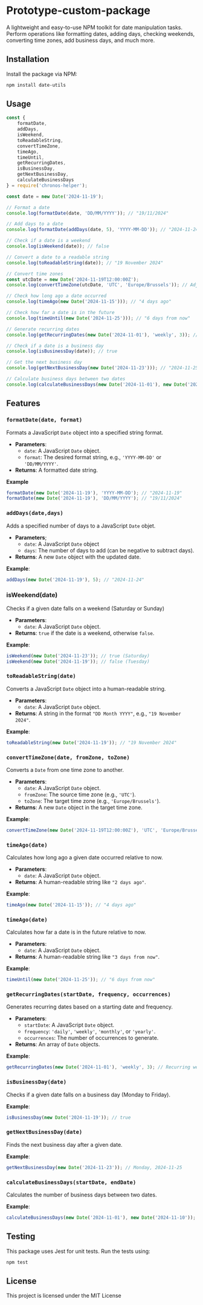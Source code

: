 # Prototype-custom-package
A lightweight and easy-to-use NPM toolkit for date manipulation tasks. Perform operations like formatting dates, adding days, checking weekends, converting time zones, add business days, and much more.

## Installation

Install the package via NPM:
```bash
npm install date-utils
```

## Usage

```javascript
const { 
    formatDate, 
    addDays, 
    isWeekend, 
    toReadableString, 
    convertTimeZone, 
    timeAgo, 
    timeUntil, 
    getRecurringDates, 
    isBusinessDay, 
    getNextBusinessDay, 
    calculateBusinessDays 
} = require('chronos-helper');

const date = new Date('2024-11-19');

// Format a date
console.log(formatDate(date, 'DD/MM/YYYY')); // "19/11/2024"

// Add days to a date
console.log(formatDate(addDays(date, 5), 'YYYY-MM-DD')); // "2024-11-24"

// Check if a date is a weekend
console.log(isWeekend(date)); // false

// Convert a date to a readable string
console.log(toReadableString(date)); // "19 November 2024"

// Convert time zones
const utcDate = new Date('2024-11-19T12:00:00Z');
console.log(convertTimeZone(utcDate, 'UTC', 'Europe/Brussels')); // Adjusted to Belgium time

// Check how long ago a date occurred
console.log(timeAgo(new Date('2024-11-15'))); // "4 days ago"

// Check how far a date is in the future
console.log(timeUntil(new Date('2024-11-25'))); // "6 days from now"

// Generate recurring dates
console.log(getRecurringDates(new Date('2024-11-01'), 'weekly', 3)); // Weekly dates for 3 occurrences

// Check if a date is a business day
console.log(isBusinessDay(date)); // true

// Get the next business day
console.log(getNextBusinessDay(new Date('2024-11-23'))); // "2024-11-25" (Monday)

// Calculate business days between two dates
console.log(calculateBusinessDays(new Date('2024-11-01'), new Date('2024-11-10'))); // 6 business days

```

## Features

### `formatDate(date, format)`
Formats a JavaScript `Date` object into a specified string format.

- **Parameters**:
  - `date`: A JavaScript `Date` object.
  - `format`: The desired format string, e.g., `'YYYY-MM-DD'` or `'DD/MM/YYYY'`.
- **Returns**: A formatted date string.

**Example**
```javascript
formatDate(new Date('2024-11-19'), 'YYYY-MM-DD'); // "2024-11-19"
formatDate(new Date('2024-11-19'), 'DD/MM/YYYY'); // "19/11/2024"
```

### `addDays(date,days)`
Adds a specified number of days to a JavaScript `Date` objet.
- **Parameters**;
  - `date`: A JavaScript `Date` object
  - `days`: The number of days to add (can be negative to subtract days).
- **Returns**: A new `Date` object with the updated date.

**Example**:
```javascript
addDays(new Date('2024-11-19'), 5); // "2024-11-24"
```

### isWeekend(date)
Checks if a given date falls on a weekend (Saturday or Sunday)

- **Parameters**:
  - `date`: A JavaScript `Date` object.
- **Returns**: `true` if the date is a weekend, otherwise `false`.

**Example**:
```javascript
isWeekend(new Date('2024-11-23')); // true (Saturday)
isWeekend(new Date('2024-11-19')); // false (Tuesday)
```

### `toReadableString(date)`
Converts a JavaScript `Date` object into a human-readable string.

- **Parameters**:
  - `date`: A JavaScript `Date` object.
- **Returns**: A string in the format `"DD Month YYYY"`, e.g., `"19 November 2024"`.

**Example**:
```javascript
toReadableString(new Date('2024-11-19')); // "19 November 2024"
```

### `convertTimeZone(date, fromZone, toZone)`
Converts a `Date` from one time zone to another.

- **Parameters**:
  - `date`: A JavaScript `Date` object.
  - `fromZone`: The source time zone (e.g., `'UTC'`).
  - `toZone`: The target time zone (e.g., `'Europe/Brussels'`).
- **Returns**: A new `Date` object in the target time zone.

**Example**:
```javascript
convertTimeZone(new Date('2024-11-19T12:00:00Z'), 'UTC', 'Europe/Brussels');
```

### `timeAgo(date)`
Calculates how long ago a given date occurred relative to now.

- **Parameters**:
  - `date`: A JavaScript `Date` object.
- **Returns**: A human-readable string like `"2 days ago"`.

**Example**:
```javascript
timeAgo(new Date('2024-11-15')); // "4 days ago"
```

### `timeAgo(date)`
Calculates how far a date is in the future relative to now.

- **Parameters**:
  - `date`: A JavaScript `Date` object.
- **Returns**: A human-readable string like `"3 days from now"`.

**Example**:
```javascript
timeUntil(new Date('2024-11-25')); // "6 days from now"
```

### `getRecurringDates(startDate, frequency, occurrences)`
Generates recurring dates based on a starting date and frequency.

- **Parameters**:
  - `startDate`: A JavaScript `Date` object.
  - `frequency`: `'daily'`, `'weekly'`, `'monthly'`, or `'yearly'`.
  - `occurrences`: The number of occurrences to generate.
- **Returns**: An array of `Date` objects.

**Example**:
```javascript
getRecurringDates(new Date('2024-11-01'), 'weekly', 3); // Recurring weekly dates
```

### `isBusinessDay(date)`
Checks if a given date falls on a business day (Monday to Friday).

**Example**:
```javascript
isBusinessDay(new Date('2024-11-19')); // true
```

### `getNextBusinessDay(date)`
Finds the next business day after a given date.

**Example**:
```javascript
getNextBusinessDay(new Date('2024-11-23')); // Monday, 2024-11-25
```

### `calculateBusinessDays(startDate, endDate)`
Calculates the number of business days between two dates.

**Example**:
```javascript
calculateBusinessDays(new Date('2024-11-01'), new Date('2024-11-10')); // 6
```

## Testing

This package uses Jest for unit tests. Run the tests using:
```bash
npm test
```

## License

This project is licensed under the MIT License